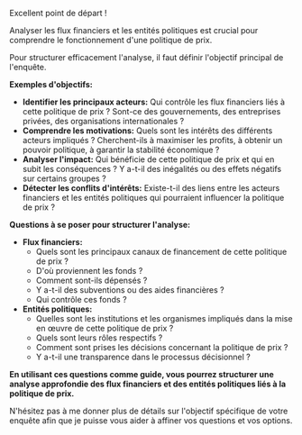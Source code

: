 Excellent point de départ ! 

Analyser les flux financiers et les entités politiques est crucial pour comprendre le fonctionnement d'une politique de prix. 

Pour structurer efficacement l'analyse, il faut définir l'objectif principal de l'enquête. 

**Exemples d'objectifs:**

* **Identifier les principaux acteurs:** Qui contrôle les flux financiers liés à cette politique de prix ? Sont-ce des gouvernements, des entreprises privées, des organisations internationales ?
* **Comprendre les motivations:** Quels sont les intérêts des différents acteurs impliqués ? Cherchent-ils à maximiser les profits, à obtenir un pouvoir politique, à garantir la stabilité économique ?
* **Analyser l'impact:** Qui bénéficie de cette politique de prix et qui en subit les conséquences ? Y a-t-il des inégalités ou des effets négatifs sur certains groupes ?
* **Détecter les conflits d'intérêts:** Existe-t-il des liens entre les acteurs financiers et les entités politiques qui pourraient influencer la politique de prix ?

**Questions à se poser pour structurer l'analyse:**

* **Flux financiers:**
    * Quels sont les principaux canaux de financement de cette politique de prix ?
    * D'où proviennent les fonds ?
    * Comment sont-ils dépensés ?
    * Y a-t-il des subventions ou des aides financières ?
    * Qui contrôle ces fonds ?
* **Entités politiques:**
    * Quelles sont les institutions et les organismes impliqués dans la mise en œuvre de cette politique de prix ?
    * Quels sont leurs rôles respectifs ?
    * Comment sont prises les décisions concernant la politique de prix ?
    * Y a-t-il une transparence dans le processus décisionnel ?

**En utilisant ces questions comme guide, vous pourrez structurer une analyse approfondie des flux financiers et des entités politiques liés à la politique de prix.**


N'hésitez pas à me donner plus de détails sur l'objectif spécifique de votre enquête afin que je puisse vous aider à affiner vos questions et vos options. 
